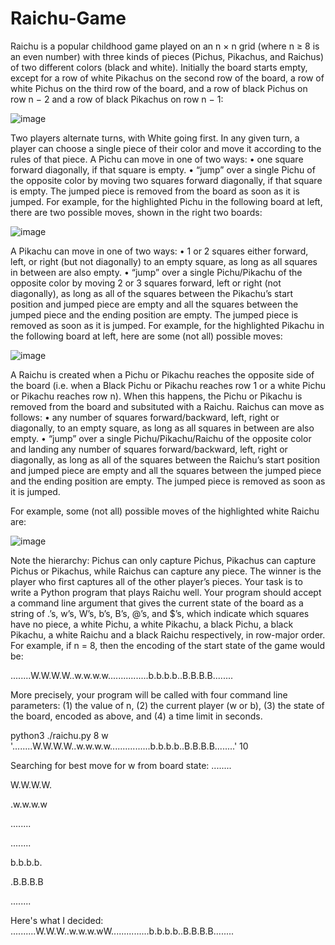 # Raichu-Game
Raichu is a popular childhood game played on an n × n grid (where n ≥ 8 is an even number) with three kinds of
pieces (Pichus, Pikachus, and Raichus) of two different colors (black and white). Initially the board starts empty,
except for a row of white Pikachus on the second row of the board, a row of white Pichus on the third row of the
board, and a row of black Pichus on row n − 2 and a row of black Pikachus on row n − 1:

![image](https://github.com/mayuribirari/Raichu-Game/assets/49620045/cfcc946c-6a66-443d-8176-0e51e7e060da)

Two players alternate turns, with White going first.
In any given turn, a player can choose a single piece of their color and move it according to the rules of that
piece.
A Pichu can move in one of two ways:
• one square forward diagonally, if that square is empty.
• “jump” over a single Pichu of the opposite color by moving two squares forward diagonally, if that
square is empty. The jumped piece is removed from the board as soon as it is jumped.
For example, for the highlighted Pichu in the following board at left, there are two possible moves, shown in
the right two boards:

![image](https://github.com/mayuribirari/Raichu-Game/assets/49620045/257ce1d9-668b-467a-98f8-f19dd62da5a3)

A Pikachu can move in one of two ways:
• 1 or 2 squares either forward, left, or right (but not diagonally) to an empty square, as long as all
squares in between are also empty.
• “jump” over a single Pichu/Pikachu of the opposite color by moving 2 or 3 squares forward, left or
right (not diagonally), as long as all of the squares between the Pikachu’s start position and jumped
piece are empty and all the squares between the jumped piece and the ending position are empty. The
jumped piece is removed as soon as it is jumped.
For example, for the highlighted Pikachu in the following board at left, here are some (not all) possible
moves:

![image](https://github.com/mayuribirari/Raichu-Game/assets/49620045/d8f2a27b-d64f-4058-982d-24abad5037c5)

A Raichu is created when a Pichu or Pikachu reaches the opposite side of the board (i.e. when a Black
Pichu or Pikachu reaches row 1 or a white Pichu or Pikachu reaches row n). When this happens, the Pichu
or Pikachu is removed from the board and subsituted with a Raichu. Raichus can move as follows:
• any number of squares forward/backward, left, right or diagonally, to an empty square, as long as all
squares in between are also empty.
• “jump” over a single Pichu/Pikachu/Raichu of the opposite color and landing any number of squares
forward/backward, left, right or diagonally, as long as all of the squares between the Raichu’s start
position and jumped piece are empty and all the squares between the jumped piece and the ending
position are empty. The jumped piece is removed as soon as it is jumped.

For example, some (not all) possible moves of the highlighted white Raichu are:

![image](https://github.com/mayuribirari/Raichu-Game/assets/49620045/67edb7bf-e582-4797-b720-4985564061a7)

Note the hierarchy: Pichus can only capture Pichus, Pikachus can capture Pichus or Pikachus, while Raichus
can capture any piece. The winner is the player who first captures all of the other player’s pieces.
Your task is to write a Python program that plays Raichu well. Your program should accept a command
line argument that gives the current state of the board as a string of .’s, w’s, W’s, b’s, B’s, @’s, and $’s, which
indicate which squares have no piece, a white Pichu, a white Pikachu, a black Pichu, a black Pikachu, a
white Raichu and a black Raichu respectively, in row-major order. For example, if n = 8, then the encoding
of the start state of the game would be:

........W.W.W.W..w.w.w.w................b.b.b.b..B.B.B.B........

More precisely, your program will be called with four command line parameters: (1) the value of n, (2) the
current player (w or b), (3) the state of the board, encoded as above, and (4) a time limit in seconds. 

python3 ./raichu.py 8 w '........W.W.W.W..w.w.w.w................b.b.b.b..B.B.B.B........' 10

Searching for best move for w from board state:
........

W.W.W.W.

.w.w.w.w

........

........

b.b.b.b.

.B.B.B.B

........

Here's what I decided:
..........W.W.W..w.w.w.wW...............b.b.b.b..B.B.B.B........
